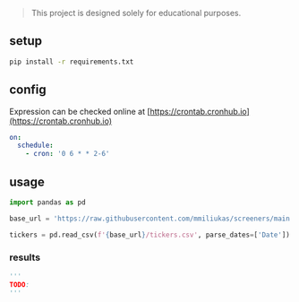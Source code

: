 > This project is designed solely for educational purposes.

## setup

```bash
pip install -r requirements.txt
```

## config

Expression can be checked online at [https://crontab.cronhub.io](https://crontab.cronhub.io)

```yaml
on:
  schedule:
    - cron: '0 6 * * 2-6'
```

## usage

```python
import pandas as pd

base_url = 'https://raw.githubusercontent.com/mmiliukas/screeners/main'

tickers = pd.read_csv(f'{base_url}/tickers.csv', parse_dates=['Date'])
```

### results

```python
'''
TODO:
'''
````
